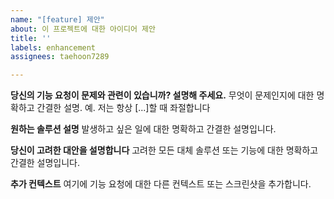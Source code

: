```yaml
---
name: "[feature] 제안"
about: 이 프로젝트에 대한 아이디어 제안
title: ''
labels: enhancement
assignees: taehoon7289

---
```


**당신의 기능 요청이 문제와 관련이 있습니까? 설명해 주세요.**
무엇이 문제인지에 대한 명확하고 간결한 설명. 예. 저는 항상 [...]할 때 좌절합니다

**원하는 솔루션 설명**
발생하고 싶은 일에 대한 명확하고 간결한 설명입니다.

**당신이 고려한 대안을 설명합니다**
고려한 모든 대체 솔루션 또는 기능에 대한 명확하고 간결한 설명입니다.

**추가 컨텍스트**
여기에 기능 요청에 대한 다른 컨텍스트 또는 스크린샷을 추가합니다.
